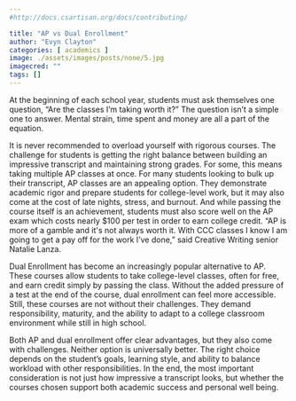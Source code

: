 ```yaml
---
#http://docs.csartisan.org/docs/contributing/

title: "AP vs Dual Enrollment"
author: "Evyn Clayton"
categories: [ academics ]
image: ./assets/images/posts/none/5.jpg
imagecred: ""
tags: []
---
```

At the beginning of each school year, students must ask themselves one question, “Are the classes I’m taking worth it?” The question isn’t a simple one to answer. Mental strain, time spent and money are all a part of the equation. 

It is never recommended to overload yourself with rigorous courses. The challenge for students is getting the right balance between building an impressive transcript and maintaining strong grades. For some, this means taking multiple AP classes at once. For many students looking to bulk up their transcript, AP classes are an appealing option. They demonstrate academic rigor and prepare students for college-level work, but it may also come at the cost of late nights, stress, and burnout. And while passing the course itself is an achievement, students must also score well on the AP exam which costs nearly $100 per test in order to earn college credit. “AP is more of a gamble and it's not always worth it. With CCC classes I know I am going to get a pay off for the work I’ve done,” said Creative Writing senior Natalie Lanza. 

Dual Enrollment has become an increasingly popular alternative to AP. These courses allow students to take college-level classes, often for free, and earn credit simply by passing the class. Without the added pressure of a test at the end of the course, dual enrollment can feel more accessible. Still, these courses are not without their challenges. They demand responsibility, maturity, and the ability to adapt to a college classroom environment while still in high school.

Both AP and dual enrollment offer clear advantages, but they also come with challenges. Neither option is universally better. The right choice depends on the student’s goals, learning style, and ability to balance workload with other responsibilities. In the end, the most important consideration is not just how impressive a transcript looks, but whether the courses chosen support both academic success and personal well being.
